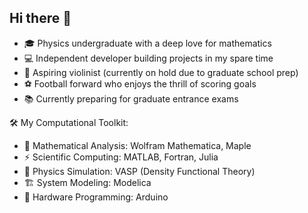 ## Hi there 👋

- 🎓 Physics undergraduate with a deep love for mathematics
- 💻 Independent developer building projects in my spare time
- 🎻 Aspiring violinist (currently on hold due to graduate school prep)
- ⚽ Football forward who enjoys the thrill of scoring goals
- 📚 Currently preparing for graduate entrance exams

🛠️ My Computational Toolkit:
- 🧮 Mathematical Analysis: Wolfram Mathematica, Maple
- ⚡ Scientific Computing: MATLAB, Fortran, Julia
- 🔬 Physics Simulation: VASP (Density Functional Theory)
- 🏗️ System Modeling: Modelica
- 🤖 Hardware Programming: Arduino
